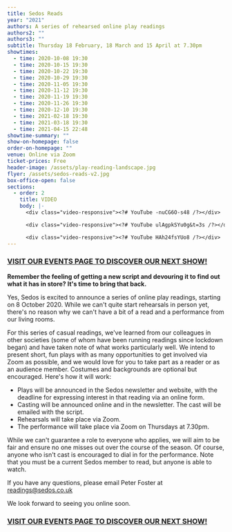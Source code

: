```yaml
---
title: Sedos Reads
year: "2021"
authors: A series of rehearsed online play readings
authors2: ""
authors3: ""
subtitle: Thursday 18 February, 18 March and 15 April at 7.30pm
showtimes:
  - time: 2020-10-08 19:30
  - time: 2020-10-15 19:30
  - time: 2020-10-22 19:30
  - time: 2020-10-29 19:30
  - time: 2020-11-05 19:30
  - time: 2020-11-12 19:30
  - time: 2020-11-19 19:30
  - time: 2020-11-26 19:30
  - time: 2020-12-10 19:30
  - time: 2021-02-18 19:30
  - time: 2021-03-18 19:30
  - time: 2021-04-15 22:48
showtime-summary: ""
show-on-homepage: false
order-on-homepage: ""
venue: Online via Zoom
ticket-prices: Free
header-image: /assets/play-reading-landscape.jpg
flyer: /assets/sedos-reads-v2.jpg
box-office-open: false
sections:
  - order: 2
    title: VIDEO
    body: |-
      <div class="video-responsive"><?# YouTube -nuCG6O-s48 /?></div>

      <div class="video-responsive"><?# YouTube ulAgpkSYu0g&t=3s /?></div>

      <div class="video-responsive"><?# YouTube HAh24fsYUo8 /?></div>
---
```

### [VISIT OUR EVENTS PAGE TO DISCOVER OUR NEXT SHOW!](https://sedos.co.uk/get-involved)

**Remember the feeling of getting a new script and devouring it to find out what it has in store? It's time to bring that back.**

Yes, Sedos is excited to announce a series of online play readings, starting on 8 October 2020. While we can't quite start rehearsals in person yet, there's no reason why we can't have a bit of a read and a performance from our living rooms.

For this series of casual readings, we've learned from our colleagues in other societies (some of whom have been running readings since lockdown began) and have taken note of what works particularly well. We intend to present short, fun plays with as many opportunities to get involved via Zoom as possible, and we would love for you to take part as a reader or as an audience member. Costumes and backgrounds are optional but encouraged. Here's how it will work:

* Plays will be announced in the Sedos newsletter and website, with the deadline for expressing interest in that reading via an online form.
* Casting will be announced online and in the newsletter. The cast will be emailed with the script.
* Rehearsals will take place via Zoom.
* The performance will take place via Zoom on Thursdays at 7.30pm.

While we can't guarantee a role to everyone who applies, we will aim to be fair and ensure no one misses out over the course of the season. Of course, anyone who isn't cast is encouraged to dial in for the performance. Note that you must be a current Sedos member to read, but anyone is able to watch.

 If you have any questions, please email Peter Foster at [readings@sedos.co.uk](mailto:readings@sedos.co.uk)[](http://r20.rs6.net/tn.jsp?f=001o3_SP7cheDBeX4G67bw5hStGYdO5HvXB0ptJeSKsbxaq5E55SoDoQ-rS2p0ZTbHyTW5G3dWcbdYQs9CRJ7bWSKaADV1Az8MQxK7e3mN8JcgXAAkYtD7lWac5czQ2aAU_5Z_5aADKW2FwgLcsfQUyWZW2ni6Qo8-pRuagxYZ8MCFhVv_L845pQw==&c=u5ghrGBx3MSJeIZDXOYVy5dH45VZCqqHHeHRNrVbUD3GhFp17VMnMg==&ch=KlhiVUVN7kiiGS2tXNwAXhSAgzx3UfswgOg6BljoMg-o9AhuTX91Ig==) 

We look forward to seeing you online soon.

### [VISIT OUR EVENTS PAGE TO DISCOVER OUR NEXT SHOW!](https://sedos.co.uk/get-involved)